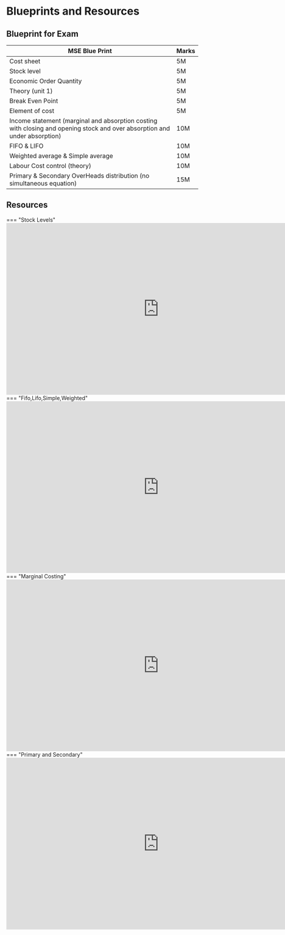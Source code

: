 # Blueprints and Resources

## Blueprint for Exam

| MSE Blue Print | Marks |
|----------------|------|
| Cost sheet     | 5M   |
| Stock level    |   5M   |
| Economic Order Quantity           |     5M |
| Theory (unit 1)| 5M     |
| Break Even Point           |   5M   |
| Element of cost|     5M |
| Income statement (marginal and absorption costing with closing and opening stock and over absorption and under absorption) | 10M |
| FIFO & LIFO    |   10M   |
| Weighted average & Simple average |   10M   |
| Labour Cost control (theory) |   10M   |
| Primary & Secondary OverHeads distribution (no simultaneous equation) | 15M |


## Resources

=== "Stock Levels"
    <iframe src="https://www.youtube.com/embed?playlist=kuTBkXJAu90,rTzQLYRxa9I,1X_MYLPa38I,-Ma5d-4uZnE,uQ1iiOi-urY&fs=1" width="800" height="450" allowfullscreen="allowfullscreen"
        mozallowfullscreen="mozallowfullscreen" 
        msallowfullscreen="msallowfullscreen" 
        oallowfullscreen="oallowfullscreen" 
        webkitallowfullscreen="webkitallowfullscreen" frameborder="0"></iframe> 
=== "Fifo,Lifo,Simple,Weighted"
    <iframe src="https://www.youtube.com/embed?playlist=IqBhf-1hzbk,f5Pv2ZjLFWY,OG_XBhAaHr4,34zPN7RUuwg&fs=0" width="800" height="450" allowfullscreen="allowfullscreen"
        mozallowfullscreen="mozallowfullscreen" 
        msallowfullscreen="msallowfullscreen" 
        oallowfullscreen="oallowfullscreen" 
        webkitallowfullscreen="webkitallowfullscreen" frameborder="0"></iframe>
=== "Marginal Costing"
    <iframe src="https://www.youtube.com/embed?playlist=pM0oueHw3ZY,CJ546KNxkGg&fs=0" width="800" height="450" allowfullscreen="allowfullscreen"
        mozallowfullscreen="mozallowfullscreen" 
        msallowfullscreen="msallowfullscreen" 
        oallowfullscreen="oallowfullscreen" 
        webkitallowfullscreen="webkitallowfullscreen" frameborder="0"></iframe>
=== "Primary and Secondary" 
    <iframe src="https://www.youtube.com/embed?playlist=NOQmvKPCzuA,bQ_6MOYnkfc,t4QF8Ppi8qc&fs=0" width="800" allowfullscreen="allowfullscreen"
        mozallowfullscreen="mozallowfullscreen" 
        msallowfullscreen="msallowfullscreen" 
        oallowfullscreen="oallowfullscreen" 
        webkitallowfullscreen="webkitallowfullscreen" height="450" frameborder="0"></iframe> 